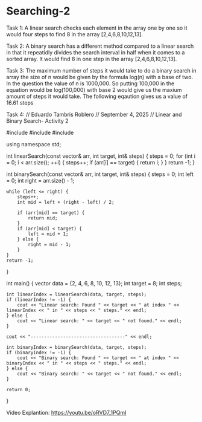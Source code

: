# Searching-2

Task 1:
A linear search checks each element in the array one by one so it would four steps to find 8 in the array [2,4,6,8,10,12,13].

Task 2: 
A binary search has a different method compared to a linear search in that it repeatidly divides the search interval in half
when it comes to a sorted array. It would find 8 in one step in the array [2,4,6,8,10,12,13].

Task 3: 
The maximum number of steps it would take to do a binary search in array the size of n would be given by the formula log(n) 
with a base of two. In the question the value of n is 1000,000. So putting 100,000 in the equation would be log(100,000)
with base 2 would give us the maxium amount of steps it would take. The following eqaution gives us a value of 16.61 steps

Task 4:
// Eduardo Tambris Roblero
// September 4, 2025
// Linear and Binary Search- Activity 2

#include <iostream>
#include <vector>
#include <algorithm>

using namespace std;

int linearSearch(const vector<int>& arr, int target, int& steps) {
    steps = 0;
    for (int i = 0; i < arr.size(); ++i) {
        steps++;
        if (arr[i] == target) {
            return i;
        }
    }
    return -1;
}

int binarySearch(const vector<int>& arr, int target, int& steps) {
    steps = 0;
    int left = 0;
    int right = arr.size() - 1;

    while (left <= right) {
        steps++;
        int mid = left + (right - left) / 2;

        if (arr[mid] == target) {
            return mid;
        }
        if (arr[mid] < target) {
            left = mid + 1;
        } else {
            right = mid - 1;
        }
    }
    return -1;
}

int main() {
    vector<int> data = {2, 4, 6, 8, 10, 12, 13};
    int target = 8;
    int steps;

    int linearIndex = linearSearch(data, target, steps);
    if (linearIndex != -1) {
        cout << "Linear search: Found " << target << " at index " << linearIndex << " in " << steps << " steps." << endl;
    } else {
        cout << "Linear search: " << target << " not found." << endl;
    }

    cout << "-----------------------------------" << endl;

    int binaryIndex = binarySearch(data, target, steps);
    if (binaryIndex != -1) {
        cout << "Binary search: Found " << target << " at index " << binaryIndex << " in " << steps << " steps." << endl;
    } else {
        cout << "Binary search: " << target << " not found." << endl;
    }

    return 0;
}



Video Explantion:
https://youtu.be/oRVD7_1PQmI


